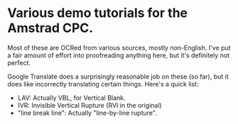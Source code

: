 Various demo tutorials for the Amstrad CPC.
===========================================

Most of these are OCRed from various sources, mostly non-English. I've put a fair amount of effort into proofreading anything here, but it's definitely not perfect.

Google Translate does a surprisingly reasonable job on these (so far), but it does like incorrectly translating certain things. Here's a quick list:

- LAV: Actually VBL, for Vertical Blank.
- IVR: Invisible Vertical Rupture (RVI in the original)
- "line break line": Actually "line-by-line rupture".
